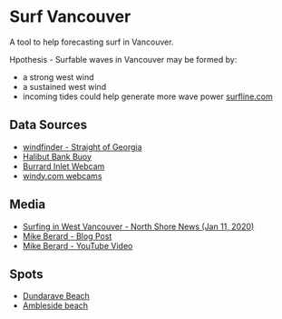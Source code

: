 # Surf Vancouver

A tool to help forecasting surf in Vancouver.

Hpothesis - Surfable waves in Vancouver may be formed by:

- a strong west wind
- a sustained west wind
- incoming tides could help generate more wave power [surfline.com](https://www.surfline.com/surf-news/tides-and-surfing/1107)

## Data Sources

- [windfinder - Straight of Georgia](https://www.windfinder.com/#10/49.3000/-123.1114)
- [Halibut Bank Buoy](https://weather.gc.ca/marine/weatherConditions-currentConditions_e.html?mapID=02&siteID=14305&stationID=46146)
- [Burrard Inlet Webcam](http://katkam.ca/)
- [windy.com webcams](https://www.windy.com/-Webcams/Canada/British-Columbia/Vancouver/Downtown/webcams/1165421984?gust,49.437,-123.485,10)

## Media

- [Surfing in West Vancouver - North Shore News (Jan 11, 2020)](https://www.nsnews.com/community/surfers-ride-rare-waves-in-windy-west-vancouver-1.24051815)
- [Mike Berard - Blog Post](https://mountainculturegroup.com/surfing-vancouver/)
- [Mike Berard - YouTube Video](https://www.youtube.com/watch?v=yOMhq4A58xQ&feature=emb_logo)

## Spots

- [Dundarave Beach](https://www.google.com/maps/search/Dundarave+Beach/@49.3328998,-123.1854346,17z/data=!3m1!4b1)
- [Ambleside beach](https://www.google.com/maps/search/ambleside+beach/@49.3229007,-123.1501684,17z/data=!3m1!4b1)
